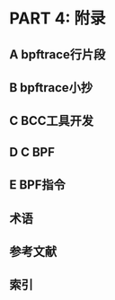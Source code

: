 # PART 4: 附录

## A bpftrace行片段
## B bpftrace小抄
## C BCC工具开发
## D C BPF
## E BPF指令

## 术语
## 参考文献
## 索引
